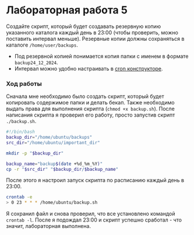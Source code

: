 # Лабораторная работа 5

Создайте скрипт, который будет создавать резервную копию указанного каталога каждый день в 23:00 (чтобы проверить, можно поставить интервал меньше). Резервные копии должны сохраняться в каталоге `/home/user/backups`.

- Под резервной копией понимается копия папки с именем в формате `backup24_12_2024`.
- Интервал можно удобно настраивать в [cron конструкторе](https://crontab.guru/).

### Ход работы

Сначала мне необходимо было создать скрипт, который будет копировать содержимое папки и делать бекап. Также необходимо выдать права для выполнения скрипта (`chmod +x backup.sh`). После написания скрипта я проверил его работу, просто запустив скрипт `./backup.sh`.

```bash
#!/bin/bash
backup_dir="/home/ubuntu/backups"
src_dir="/home/ubuntu/important_dir"

mkdir -p "$backup_dir"

backup_name="backup$(date +%d_%m_%Y)"
cp -r "$src_dir" "$backup_dir/$backup_name"
```

После этого я настроил запуск скрипта по расписанию каждый день в 23:00.

```bash
crontab -e
> 0 23 * * * /home/ubuntu/backup.sh
```

Я сохранил файл и снова проверил, что все установлено командой `crontab -l`.
После я подождал 23:00 и скрипт успешно сработал - что значит, лабораторная выполнена.

